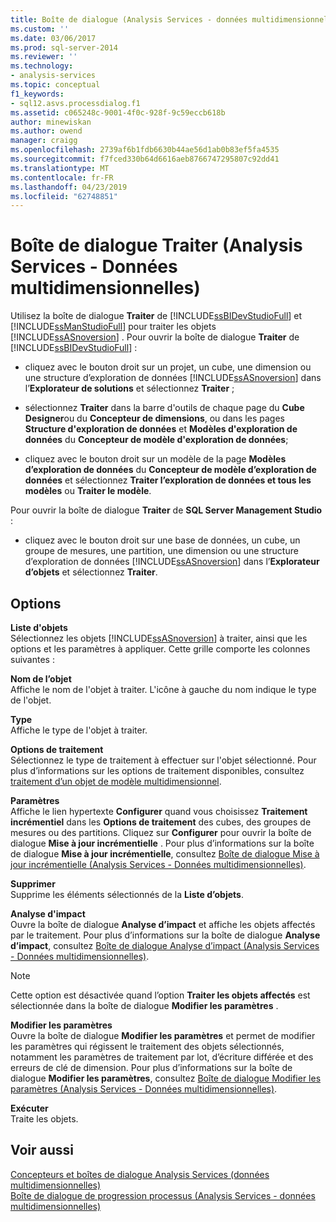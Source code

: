 ```yaml
---
title: Boîte de dialogue (Analysis Services - données multidimensionnelles) processus | Microsoft Docs
ms.custom: ''
ms.date: 03/06/2017
ms.prod: sql-server-2014
ms.reviewer: ''
ms.technology:
- analysis-services
ms.topic: conceptual
f1_keywords:
- sql12.asvs.processdialog.f1
ms.assetid: c065248c-9001-4f0c-928f-9c59eccb618b
author: minewiskan
ms.author: owend
manager: craigg
ms.openlocfilehash: 2739af6b1fdb6630b44ae56d1ab0b83ef5fa4535
ms.sourcegitcommit: f7fced330b64d6616aeb8766747295807c92dd41
ms.translationtype: MT
ms.contentlocale: fr-FR
ms.lasthandoff: 04/23/2019
ms.locfileid: "62748851"
---
```

# <a name="process-dialog-box-analysis-services---multidimensional-data"></a>Boîte de dialogue Traiter (Analysis Services - Données multidimensionnelles)
  Utilisez la boîte de dialogue **Traiter** de [!INCLUDE[ssBIDevStudioFull](../includes/ssbidevstudiofull-md.md)] et [!INCLUDE[ssManStudioFull](../includes/ssmanstudiofull-md.md)] pour traiter les objets [!INCLUDE[ssASnoversion](../includes/ssasnoversion-md.md)] . Pour ouvrir la boîte de dialogue **Traiter** de [!INCLUDE[ssBIDevStudioFull](../includes/ssbidevstudiofull-md.md)] :  
  
-   cliquez avec le bouton droit sur un projet, un cube, une dimension ou une structure d’exploration de données [!INCLUDE[ssASnoversion](../includes/ssasnoversion-md.md)] dans l’**Explorateur de solutions** et sélectionnez **Traiter** ;  
  
-   sélectionnez **Traiter** dans la barre d'outils de chaque page du **Cube Designer**ou du **Concepteur de dimensions**, ou dans les pages **Structure d'exploration de données** et **Modèles d'exploration de données** du **Concepteur de modèle d'exploration de données**;  
  
-   cliquez avec le bouton droit sur un modèle de la page **Modèles d’exploration de données** du **Concepteur de modèle d’exploration de données** et sélectionnez **Traiter l’exploration de données et tous les modèles** ou **Traiter le modèle**.  
  
 Pour ouvrir la boîte de dialogue **Traiter** de **SQL Server Management Studio** :  
  
-   cliquez avec le bouton droit sur une base de données, un cube, un groupe de mesures, une partition, une dimension ou une structure d’exploration de données [!INCLUDE[ssASnoversion](../includes/ssasnoversion-md.md)] dans l’**Explorateur d’objets** et sélectionnez **Traiter**.  
  
## <a name="options"></a>Options  
 **Liste d'objets**  
 Sélectionnez les objets [!INCLUDE[ssASnoversion](../includes/ssasnoversion-md.md)] à traiter, ainsi que les options et les paramètres à appliquer. Cette grille comporte les colonnes suivantes :  
  
 **Nom de l’objet**  
 Affiche le nom de l'objet à traiter. L'icône à gauche du nom indique le type de l'objet.  
  
 **Type**  
 Affiche le type de l'objet à traiter.  
  
 **Options de traitement**  
 Sélectionnez le type de traitement à effectuer sur l'objet sélectionné. Pour plus d’informations sur les options de traitement disponibles, consultez [traitement d’un objet de modèle multidimensionnel](multidimensional-models/processing-a-multidimensional-model-analysis-services.md).  
  
 **Paramètres**  
 Affiche le lien hypertexte **Configurer** quand vous choisissez **Traitement incrémentiel** dans les **Options de traitement** des cubes, des groupes de mesures ou des partitions. Cliquez sur **Configurer** pour ouvrir la boîte de dialogue **Mise à jour incrémentielle** . Pour plus d’informations sur la boîte de dialogue **Mise à jour incrémentielle**, consultez [Boîte de dialogue Mise à jour incrémentielle &#40;Analysis Services - Données multidimensionnelles&#41;](incremental-update-dialog-box-analysis-services-multidimensional-data.md).  
  
 **Supprimer**  
 Supprime les éléments sélectionnés de la **Liste d’objets**.  
  
 **Analyse d'impact**  
 Ouvre la boîte de dialogue **Analyse d’impact** et affiche les objets affectés par le traitement. Pour plus d’informations sur la boîte de dialogue **Analyse d’impact**, consultez [Boîte de dialogue Analyse d’impact &#40;Analysis Services - Données multidimensionnelles&#41;](impact-analysis-dialog-box-analysis-services-multidimensional-data.md).  
  
> [!NOTE]  
>  Cette option est désactivée quand l’option **Traiter les objets affectés** est sélectionnée dans la boîte de dialogue **Modifier les paramètres** .  
  
 **Modifier les paramètres**  
 Ouvre la boîte de dialogue **Modifier les paramètres** et permet de modifier les paramètres qui régissent le traitement des objets sélectionnés, notamment les paramètres de traitement par lot, d’écriture différée et des erreurs de clé de dimension. Pour plus d’informations sur la boîte de dialogue **Modifier les paramètres**, consultez [Boîte de dialogue Modifier les paramètres &#40;Analysis Services - Données multidimensionnelles&#41;](change-settings-dialog-box-analysis-services-multidimensional-data.md).  
  
 **Exécuter**  
 Traite les objets.  
  
## <a name="see-also"></a>Voir aussi  
 [Concepteurs et boîtes de dialogue Analysis Services &#40;données multidimensionnelles&#41;](analysis-services-designers-and-dialog-boxes-multidimensional-data.md)   
 [Boîte de dialogue de progression processus &#40;Analysis Services - données multidimensionnelles&#41;](process-progress-dialog-box-analysis-services-multidimensional-data.md)  
  
  
